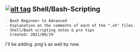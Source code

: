 ## [![alt tag](http://icons.iconarchive.com/icons/dakirby309/simply-styled/32/OS-Linux-icon.png)](https://en.wikipedia.org/wiki/Linux) Shell/Bash-Scripting
```markdown
- Bash Beginner to Advanced
- Explanation on the comments of each of the ".sh" files.
- Shell/Bash scripting notes & pro tips
- Created: 2021/06/29
```

I'll be adding .png's as well by now. <br>
